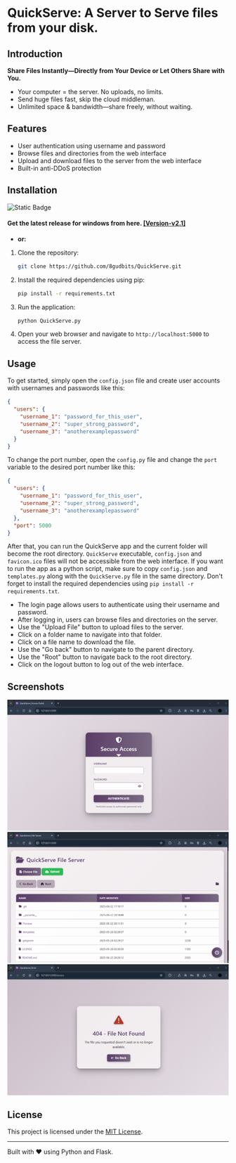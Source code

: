 # QuickServe: A Server to Serve files from your disk.

## Introduction

**Share Files Instantly—Directly from Your Device or Let Others Share with You.**

- Your computer = the server. No uploads, no limits.
- Send huge files fast, skip the cloud middleman.
- Unlimited space & bandwidth—share freely, without waiting.

## Features

- User authentication using username and password
- Browse files and directories from the web interface
- Upload and download files to the server from the web interface
- Built-in anti-DDoS protection

## Installation

![Static Badge](https://img.shields.io/badge/Version-v2.1-blue)

#### Get the latest release for windows from here. [[Version-v2.1]](https://github.com/8gudbits/QuickServe/releases)

- **or:**

1. Clone the repository:

   ```bash
   git clone https://github.com/8gudbits/QuickServe.git
   ```

2. Install the required dependencies using pip:

   ```bash
   pip install -r requirements.txt
   ```

3. Run the application:

   ```bash
   python QuickServe.py
   ```

4. Open your web browser and navigate to `http://localhost:5000` to access the file server.

## Usage

To get started, simply open the `config.json` file and create user accounts with usernames and passwords like this:

```json
{
  "users": {
    "username_1": "password_for_this_user",
    "username_2": "super_strong_password",
    "username_3": "anotherexamplepassword"
  }
}
```

To change the port number, open the `config.py` file and change the `port` variable to the desired port number like this:

```json
{
  "users": {
    "username_1": "password_for_this_user",
    "username_2": "super_strong_password",
    "username_3": "anotherexamplepassword"
  },
  "port": 5000
}
```

After that, you can run the QuickServe app and the current folder will become the root directory. `QuickServe` executable, `config.json` and `favicon.ico` files will not be accessible from the web interface. If you want to run the app as a python script, make sure to copy `config.json` and `templates.py` along with the `QuickServe.py` file in the same directory. Don't forget to install the required dependencies using `pip install -r requirements.txt`.

- The login page allows users to authenticate using their username and password.
- After logging in, users can browse files and directories on the server.
- Use the "Upload File" button to upload files to the server.
- Click on a folder name to navigate into that folder.
- Click on a file name to download the file.
- Use the "Go back" button to navigate to the parent directory.
- Use the "Root" button to navigate back to the root directory.
- Click on the logout button to log out of the web interface.

## Screenshots

![Login page](Preview/login_page.png)
![File server](Preview/file_server.png)
![Error page](Preview/error_page.png)

## License

This project is licensed under the [MIT License](LICENSE).

---

Built with ❤️ using Python and Flask.


